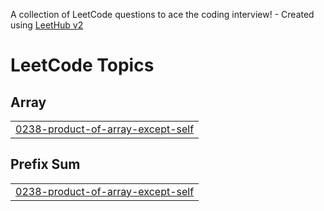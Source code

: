 A collection of LeetCode questions to ace the coding interview! - Created using [LeetHub v2](https://github.com/arunbhardwaj/LeetHub-2.0)
<!---LeetCode Topics Start-->
# LeetCode Topics
## Array
|  |
| ------- |
| [0238-product-of-array-except-self](https://github.com/varshinimane/DSA-Java/tree/master/0238-product-of-array-except-self) |
## Prefix Sum
|  |
| ------- |
| [0238-product-of-array-except-self](https://github.com/varshinimane/DSA-Java/tree/master/0238-product-of-array-except-self) |
<!---LeetCode Topics End-->